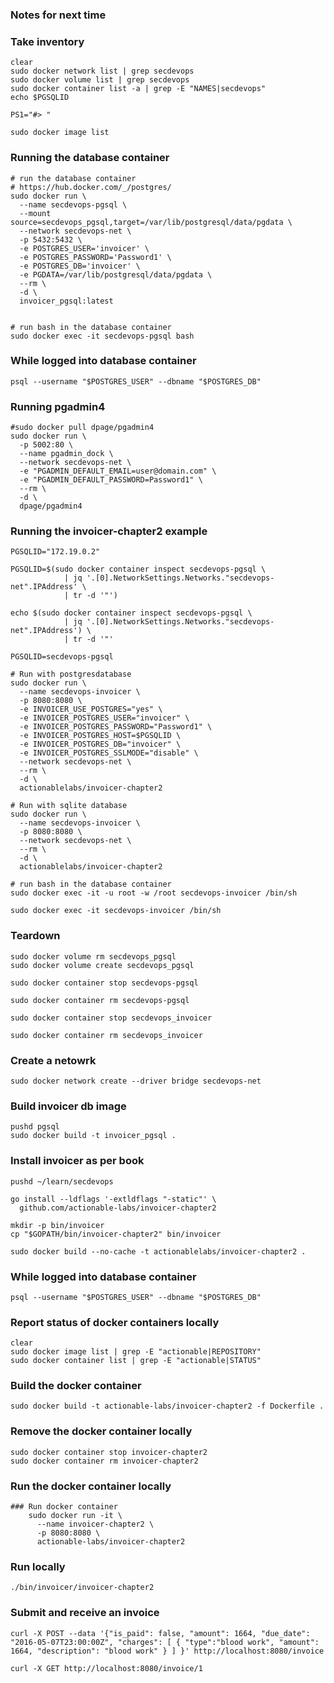 

### Notes for next time


### Take inventory 
    clear
    sudo docker network list | grep secdevops
    sudo docker volume list | grep secdevops
    sudo docker container list -a | grep -E "NAMES|secdevops"
    echo $PGSQLID

    PS1="#> "

    sudo docker image list

### Running the database container

    # run the database container
    # https://hub.docker.com/_/postgres/
    sudo docker run \
      --name secdevops-pgsql \
      --mount source=secdevops_pgsql,target=/var/lib/postgresql/data/pgdata \
      --network secdevops-net \
      -p 5432:5432 \
      -e POSTGRES_USER='invoicer' \
      -e POSTGRES_PASSWORD='Password1' \
      -e POSTGRES_DB='invoicer' \
      -e PGDATA=/var/lib/postgresql/data/pgdata \
      --rm \
      -d \
      invoicer_pgsql:latest

    
    # run bash in the database container
    sudo docker exec -it secdevops-pgsql bash

### While logged into database container

    psql --username "$POSTGRES_USER" --dbname "$POSTGRES_DB"

### Running pgadmin4

    #sudo docker pull dpage/pgadmin4
    sudo docker run \
      -p 5002:80 \
      --name pgadmin_dock \
      --network secdevops-net \
      -e "PGADMIN_DEFAULT_EMAIL=user@domain.com" \
      -e "PGADMIN_DEFAULT_PASSWORD=Password1" \
      --rm \
      -d \
      dpage/pgadmin4

### Running the invoicer-chapter2 example

    PGSQLID="172.19.0.2"

    PGSQLID=$(sudo docker container inspect secdevops-pgsql \
                | jq '.[0].NetworkSettings.Networks."secdevops-net".IPAddress' \
                | tr -d '"')

    echo $(sudo docker container inspect secdevops-pgsql \
                | jq '.[0].NetworkSettings.Networks."secdevops-net".IPAddress') \
                | tr -d '"'

    PGSQLID=secdevops-pgsql

    # Run with postgresdatabase
    sudo docker run \
      --name secdevops-invoicer \
      -p 8080:8080 \
      -e INVOICER_USE_POSTGRES="yes" \
      -e INVOICER_POSTGRES_USER="invoicer" \
      -e INVOICER_POSTGRES_PASSWORD="Password1" \
      -e INVOICER_POSTGRES_HOST=$PGSQLID \
      -e INVOICER_POSTGRES_DB="invoicer" \
      -e INVOICER_POSTGRES_SSLMODE="disable" \
      --network secdevops-net \
      --rm \
      -d \
      actionablelabs/invoicer-chapter2 

    # Run with sqlite database
    sudo docker run \
      --name secdevops-invoicer \
      -p 8080:8080 \
      --network secdevops-net \
      --rm \
      -d \
      actionablelabs/invoicer-chapter2

    # run bash in the database container
    sudo docker exec -it -u root -w /root secdevops-invoicer /bin/sh 

    sudo docker exec -it secdevops-invoicer /bin/sh

### Teardown
    sudo docker volume rm secdevops_pgsql 
    sudo docker volume create secdevops_pgsql 

    sudo docker container stop secdevops-pgsql

    sudo docker container rm secdevops-pgsql

    sudo docker container stop secdevops_invoicer

    sudo docker container rm secdevops_invoicer

### Create a netowrk
    sudo docker network create --driver bridge secdevops-net


### Build invoicer db image

    pushd pgsql
    sudo docker build -t invoicer_pgsql .

### Install invoicer as per book
    
    pushd ~/learn/secdevops

    go install --ldflags '-extldflags "-static"' \
      github.com/actionable-labs/invoicer-chapter2
    
    mkdir -p bin/invoicer
    cp "$GOPATH/bin/invoicer-chapter2" bin/invoicer
    
    sudo docker build --no-cache -t actionablelabs/invoicer-chapter2 .

### While logged into database container

    psql --username "$POSTGRES_USER" --dbname "$POSTGRES_DB"

### Report status of docker containers locally

    clear
    sudo docker image list | grep -E "actionable|REPOSITORY"
    sudo docker container list | grep -E "actionable|STATUS"
    
### Build the docker container

    sudo docker build -t actionable-labs/invoicer-chapter2 -f Dockerfile .
    
### Remove the docker container locally

    sudo docker container stop invoicer-chapter2
    sudo docker container rm invoicer-chapter2
    
### Run the docker container locally

    ### Run docker container
        sudo docker run -it \
          --name invoicer-chapter2 \
          -p 8080:8080 \
          actionable-labs/invoicer-chapter2


### Run locally

    ./bin/invoicer/invoicer-chapter2

### Submit and receive an invoice

    curl -X POST --data '{"is_paid": false, "amount": 1664, "due_date": "2016-05-07T23:00:00Z", "charges": [ { "type":"blood work", "amount": 1664, "description": "blood work" } ] }' http://localhost:8080/invoice

    curl -X GET http://localhost:8080/invoice/1

